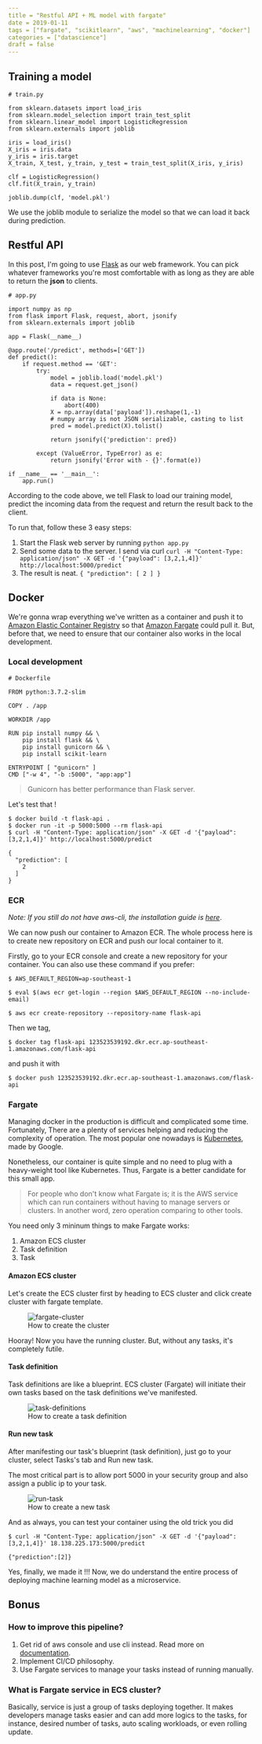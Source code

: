 ```yaml
---
title = "Restful API + ML model with fargate"
date = 2019-01-11
tags = ["fargate", "scikitlearn", "aws", "machinelearning", "docker"]
categories = ["datascience"]
draft = false
---
```

<!--more-->
## Training a model
```
# train.py

from sklearn.datasets import load_iris
from sklearn.model_selection import train_test_split
from sklearn.linear_model import LogisticRegression
from sklearn.externals import joblib

iris = load_iris()
X_iris = iris.data
y_iris = iris.target
X_train, X_test, y_train, y_test = train_test_split(X_iris, y_iris)

clf = LogisticRegression()
clf.fit(X_train, y_train)

joblib.dump(clf, 'model.pkl')
```
We use the joblib module to serialize the model so that we can load it back during prediction.

## Restful API
In this post, I'm going to use [Flask](http://flask.pocoo.org/) as our web framework. You can pick whatever frameworks you're most comfortable with as long as they are able to return the **json** to  clients.

```
# app.py

import numpy as np
from flask import Flask, request, abort, jsonify
from sklearn.externals import joblib

app = Flask(__name__)

@app.route('/predict', methods=['GET'])
def predict():
    if request.method == 'GET':
        try:
            model = joblib.load('model.pkl')
            data = request.get_json()
            
            if data is None:
                abort(400)
            X = np.array(data['payload']).reshape(1,-1)
            # numpy array is not JSON serializable, casting to list
            pred = model.predict(X).tolist()
            
            return jsonify({'prediction': pred})

        except (ValueError, TypeError) as e:
            return jsonify('Error with - {}'.format(e))

if __name__ == '__main__':
    app.run()
```

According to the code above, we tell Flask to load our training model, predict the incoming data from the request and return the result back to the client.

To run that, follow these 3 easy steps:

1. Start the Flask web server by running `python app.py`
2. Send some data to the server. I send via curl `curl -H "Content-Type: application/json" -X GET -d '{"payload": [3,2,1,4]}' http://localhost:5000/predict`
3. The result is neat. `{
  "prediction": [
    2
  ]
}`

## Docker
We're gonna wrap everything we've written as a container and push it to [Amazon Elastic Container Registry](https://aws.amazon.com/ecr/) so that [Amazon Fargate](https://aws.amazon.com/fargate/) could pull it. But, before that, we need to ensure that our container also works in the local development.

### Local development


```
# Dockerfile

FROM python:3.7.2-slim

COPY . /app

WORKDIR /app

RUN pip install numpy && \
    pip install flask && \
    pip install gunicorn && \
    pip install scikit-learn
    
ENTRYPOINT [ "gunicorn" ]
CMD ["-w 4", "-b :5000", "app:app"]
```

>Gunicorn has better performance than Flask server.


Let's test that !

```
$ docker build -t flask-api .
$ docker run -it -p 5000:5000 --rm flask-api
$ curl -H "Content-Type: application/json" -X GET -d '{"payload": [3,2,1,4]}' http://localhost:5000/predict
 
{
  "prediction": [
    2
  ]
}
```

### ECR

_Note: If you still do not have aws-cli, the installation guide is [here](https://docs.aws.amazon.com/cli/latest/userguide/cli-chap-install.html)_.

We can now push our container to Amazon ECR. The whole process here is to create new repository on ECR and push our local container to it.

Firstly, go to your ECR console and create a new repository for your container. You can also use these command if you prefer: 

```
$ AWS_DEFAULT_REGION=ap-southeast-1

$ eval $(aws ecr get-login --region $AWS_DEFAULT_REGION --no-include-email)

$ aws ecr create-repository --repository-name flask-api
```

Then we tag, 

```
$ docker tag flask-api 123523539192.dkr.ecr.ap-southeast-1.amazonaws.com/flask-api
```

and push it with 

```
$ docker push 123523539192.dkr.ecr.ap-southeast-1.amazonaws.com/flask-api
```

### Fargate 

Managing docker in the production is difficult and complicated some time. Fortunately, There are a plenty of services helping and reducing the complexity of operation. The most popular one nowadays is [Kubernetes](https://kubernetes.io/), made by Google. 

Nonetheless, our container is quite simple and no need to plug with a heavy-weight tool like Kubernetes. Thus, Fargate is a better candidate for this small app. 

>For people who don't know what Fargate is; it is the AWS service which can run containers without having to manage servers or clusters. In another word, zero operation comparing to other tools.

You need only 3 mininum things to make Fargate works:

1. Amazon ECS cluster
2. Task definition
3. Task

#### Amazon ECS cluster
Let's create the ECS cluster first by heading to ECS cluster and click create cluster with fargate template.
<figure>
  <img src="/img/create-cluster.gif" alt="fargate-cluster" title="fargate-cluster" style="max-width:80%;" />
    <figcaption>How to create the cluster</figcaption>
</figure>

Hooray! Now you have the running cluster. But, without any tasks, it's completely futile.

#### Task definition
Task definitions are like a blueprint. ECS cluster (Fargate) will initiate their own tasks based on the task definitions we've manifested.
<figure>
  <img src="/img/create-task-def.gif" alt="task-definitions" title="task-definitions" style="max-width:80%;" />
  <figcaption>How to create a task definition</figcaption>
</figure>

#### Run new task
After manifesting our task's blueprint (task definition), just go to your cluster, select Tasks's tab and Run new task. 

The most critical part is to allow port 5000 in your security group and also assign a public ip to your task.
<figure>
  <img src="/img/create-task.gif" alt="run-task" title="run-task" style="max-width:80%;" />
  <figcaption>How to create a new task</figcaption>
</figure>

And as always, you can test your container using the old trick you did

```
$ curl -H "Content-Type: application/json" -X GET -d '{"payload": [3,2,1,4]}' 18.138.225.173:5000/predict

{"prediction":[2]}
```

Yes, finally, we made it !!! Now, we do understand the entire process of deploying machine learning model as a microservice.

## Bonus

### How to improve this pipeline?

1. Get rid of aws console and use cli instead. Read more on [documentation](https://docs.aws.amazon.com/AmazonECS/latest/developerguide/ecs-cli-tutorial-fargate.html).
2. Implement CI/CD philosophy.
3. Use Fargate services to manage your tasks instead of running manually.

### What is Fargate service in ECS cluster?
Basically, service is just a group of tasks deploying together. It makes developers manage tasks easier and can add more logics to the tasks, for instance, desired number of tasks, auto scaling workloads, or even rolling update.
